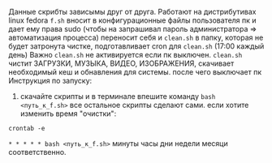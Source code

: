 Данные скрибты зависымы друг от друга. Работают на дистрибутивах linux fedora
`f.sh` вносит в конфигурационные файлы пользователя пк и дает ему права sudo (чтобы на запрашивал пароль администратора => автоматизация процесса) переносит себя и `clean.sh` в папку, которая не будет затронута чистке, подготавливает cron для `clean.sh` (17:00 каждый день) Важно `clean.sh` не активируется если пк выключен.
`clean.sh` чистит ЗАГРУЗКИ, МУЗЫКА, ВИДЕО, ИЗОБРАЖЕНИЯ, скачивает необходимый кеш и обнавления для системы. после чего выключает пк
Инструкция по запуску: 
1. скачайте скрипты и в терминале впешите команду `bash <путь_к_f.sh>`
все остальное скрипты сделают сами.
если хотите изменить время "очистки":
```
crontab -e
```
`* * * * * bash <путь_к_f.sh>` минуты часы дни недели месяци соответственно.
